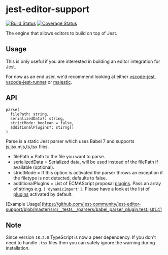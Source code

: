 # jest-editor-support

[![Build Status](https://travis-ci.com/jest-community/jest-editor-support.svg?branch=master)](https://travis-ci.com/jest-community/jest-editor-support) 
[![Coverage Status](https://coveralls.io/repos/github/jest-community/jest-editor-support/badge.svg?branch=master)](https://coveralls.io/github/jest-community/jest-editor-support?branch=master)


The engine that allows editors to build on top of Jest.

## Usage

This is only useful if you are interested in building an editor integration for Jest.

For now as an end user, we'd recommend looking at either [vscode-jest](https://github.com/jest-community/vscode-jest/), [vscode-jest-runner](https://github.com/firsttris/vscode-jest-runner) or [majestic](https://github.com/Raathigesh/majestic/).

## API
```
parse(   
  filePath: string,   
  serializedData?: string,   
  strictMode: boolean = false,   
  additionalPlugins?: stirng[]   
)
```
Parse is a static Jest parser which uses Babel 7 and supports js,jsx,mjs,ts,tsx files.   

- filePath = Path to the file you want to parse.
- serializedData = Serialized data, will be used instead of the filePath if available (optional).
- strictMode = If this option is activated the parser throws an exception if the filetype is not detected, defaults to false.
- additionalPlugins = List of ECMAScript proposal [plugins](https://babeljs.io/docs/en/babel-parser#ecmascript-proposals-https-githubcom-babel-proposals). Pass an array of strings e.g. ```['dynamicImport']```. Please have a look at the list of [plugins](https://github.com/jest-community/jest-editor-support/blob/master/src/parsers/babel_parser.js#L174) activated by default.

[Example Usage](https://github.com/jest-community/jest-editor-support/blob/master/src/__tests__/parsers/babel_parser_plugin.test.js#L41

## Note

Since version `18.2.0` TypeScript is now a peer dependency. If you don't need to handle `.tsx` files then you can safely ignore the warning during installation.
